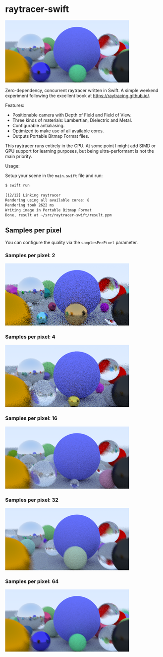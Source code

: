 # raytracer-swift

![Example image 64 samples per pixel](assets/example-64-spp.png)

Zero-dependency, concurrent raytracer written in Swift. A simple weekend experiment following the excellent book at https://raytracing.github.io/.

Features:
- Positionable camera with Depth of Field and Field of View.
- Three kinds of materials: Lambertian, Dielectric and Metal.
- Configurable antialiasing.
- Optimized to make use of all available cores.
- Outputs Portable Bitmap Format files.

This raytracer runs entirely in the CPU. At some point I might add SIMD or GPU support for learning purposes, but being ultra-performant is not the main priority.

Usage:

Setup your scene in the `main.swift` file and run:

```
$ swift run

[12/12] Linking raytracer
Rendering using all available cores: 8
Rendering took 2622 ms
Writing image in Portable Bitmap Format
Done, result at ~/src/raytracer-swift/result.ppm
```

## Samples per pixel

You can configure the quality via the `samplesPerPixel` parameter.

### Samples per pixel: 2

![Example image 2 samples per pixel](assets/example-2-spp.png)


### Samples per pixel: 4

![Example image 4 samples per pixel](assets/example-4-spp.png)

### Samples per pixel: 16

![Example image 16 samples per pixel](assets/example-16-spp.png)

### Samples per pixel: 32

![Example image 32 samples per pixel](assets/example-32-spp.png)

### Samples per pixel: 64

![Example image 64 samples per pixel](assets/example-64-spp.png)
